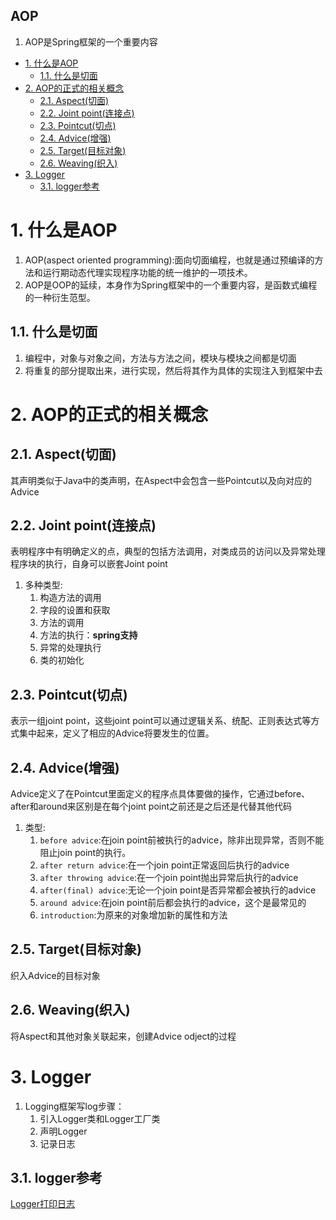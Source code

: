 AOP
---
1. AOP是Spring框架的一个重要内容

<!-- TOC -->

- [1. 什么是AOP](#1-什么是aop)
  - [1.1. 什么是切面](#11-什么是切面)
- [2. AOP的正式的相关概念](#2-aop的正式的相关概念)
  - [2.1. Aspect(切面)](#21-aspect切面)
  - [2.2. Joint point(连接点)](#22-joint-point连接点)
  - [2.3. Pointcut(切点)](#23-pointcut切点)
  - [2.4. Advice(增强)](#24-advice增强)
  - [2.5. Target(目标对象)](#25-target目标对象)
  - [2.6. Weaving(织入)](#26-weaving织入)
- [3. Logger](#3-logger)
  - [3.1. logger参考](#31-logger参考)

<!-- /TOC -->
# 1. 什么是AOP
1. AOP(aspect oriented programming):面向切面编程，也就是通过预编译的方法和运行期动态代理实现程序功能的统一维护的一项技术。
2. AOP是OOP的延续，本身作为Spring框架中的一个重要内容，是函数式编程的一种衍生范型。

## 1.1. 什么是切面
1. 编程中，对象与对象之间，方法与方法之间，模块与模块之间都是切面
2. 将重复的部分提取出来，进行实现，然后将其作为具体的实现注入到框架中去

# 2. AOP的正式的相关概念

## 2.1. Aspect(切面)
其声明类似于Java中的类声明，在Aspect中会包含一些Pointcut以及向对应的Advice

## 2.2. Joint point(连接点)
表明程序中有明确定义的点，典型的包括方法调用，对类成员的访问以及异常处理程序块的执行，自身可以嵌套Joint point
1. 多种类型:
    1. 构造方法的调用
    2. 字段的设置和获取
    3. 方法的调用
    4. 方法的执行：**spring支持**
    5. 异常的处理执行
    6. 类的初始化

## 2.3. Pointcut(切点)
表示一组joint point，这些joint point可以通过逻辑关系、统配、正则表达式等方式集中起来，定义了相应的Advice将要发生的位置。

## 2.4. Advice(增强)
Advice定义了在Pointcut里面定义的程序点具体要做的操作，它通过before、after和around来区别是在每个joint point之前还是之后还是代替其他代码
1. 类型:
    1. `before advice`:在join point前被执行的advice，除非出现异常，否则不能阻止join point的执行。
    2. `after return advice`:在一个join point正常返回后执行的advice
    3. `after throwing advice`:在一个join point抛出异常后执行的advice
    4. `after(final) advice`:无论一个join point是否异常都会被执行的advice
    5. `around advice`:在join point前后都会执行的advice，这个是最常见的
    6. `introduction`:为原来的对象增加新的属性和方法
## 2.5. Target(目标对象)
织入Advice的目标对象

## 2.6. Weaving(织入)
将Aspect和其他对象关联起来，创建Advice odject的过程

# 3. Logger
1. Logging框架写log步骤：
    1. 引入Logger类和Logger工厂类
    2. 声明Logger
    3. 记录日志


## 3.1. logger参考
<a href ="https://blog.csdn.net/zalan01408980/article/details/79653386">Logger打印日志</a>